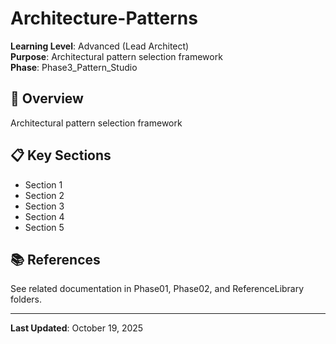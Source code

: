 # Architecture-Patterns

**Learning Level**: Advanced (Lead Architect)  
**Purpose**: Architectural pattern selection framework  
**Phase**: Phase3_Pattern_Studio

## 🎯 Overview

Architectural pattern selection framework

## 📋 Key Sections

- Section 1
- Section 2
- Section 3
- Section 4
- Section 5

## 📚 References

See related documentation in Phase01, Phase02, and ReferenceLibrary folders.

---

**Last Updated**: October 19, 2025
